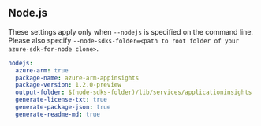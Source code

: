 ## Node.js

These settings apply only when `--nodejs` is specified on the command line.
Please also specify `--node-sdks-folder=<path to root folder of your azure-sdk-for-node clone>`.

``` yaml $(nodejs)
nodejs:
  azure-arm: true
  package-name: azure-arm-appinsights
  package-version: 1.2.0-preview
  output-folder: $(node-sdks-folder)/lib/services/applicationinsights
  generate-license-txt: true
  generate-package-json: true
  generate-readme-md: true
```
